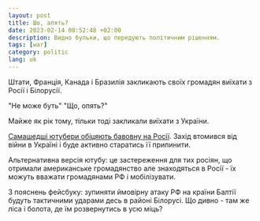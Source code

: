 ```yaml
---
layout: post
title: Шо, апять?
date: 2023-02-14 00:52:48 +02:00
description: Видно бульки, що передують політичним рішенням.
tags: [war]
category: politic
lang: uk
---
```


Штати, Франція, Канада і Бразилія  закликають своїх громадян виїхати з Росії і Білорусії.

"Не може буть"
"Що, опять?"

Майже як рік тому, тільки тоді закликали виїхати з України.

[Самашедші ютубери обіцяють бавовну на Росії](https://youtu.be/CU7lsMktTrI?t=256).
Захід втомився від війни в Україні і буде активно старатись її припинити.

Альтернативна версія ютубу: 
це застереження для тих росіян, що отримали американське громадянство але знаходяться в Росії - їх можуть вважати громадянами РФ і мобілізувати.

З пояснень фейсбуку:
зупиняти ймовірну атаку РФ на країни Балтії будуть тактичними ударами десь в районі Білорусі.
Що дивно - там же ліса і болота, де їм розвернутись в усю міць?